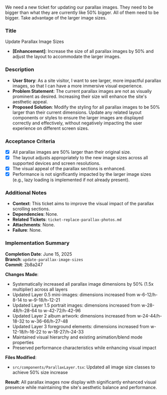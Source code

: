 We need a new ticket for updating our parallax images. They need to be bigger than what they are currently like 50% bigger. All of them need to be bigger. Take advantage of the larger image sizes.

### Title

Update Parallax Image Sizes

- **[Enhancement]**: Increase the size of all parallax images by 50% and adjust the layout to accommodate the larger images.

### Description

- **User Story**: As a site visitor, I want to see larger, more impactful parallax images, so that I can have a more immersive visual experience.
- **Problem Statement**: The current parallax images are not as visually prominent as desired. Increasing their size will enhance the site's aesthetic appeal.
- **Proposed Solution**: Modify the styling for all parallax images to be 50% larger than their current dimensions. Update any related layout components or styles to ensure the larger images are displayed correctly and effectively, without negatively impacting the user experience on different screen sizes.

### Acceptance Criteria

- [x] All parallax images are 50% larger than their original size.
- [x] The layout adjusts appropriately to the new image sizes across all supported devices and screen resolutions.
- [x] The visual appeal of the parallax sections is enhanced.
- [x] Performance is not significantly impacted by the larger image sizes (e.g., lazy loading is implemented if not already present).

### Additional Notes

- **Context**: This ticket aims to improve the visual impact of the parallax scrolling sections.
- **Dependencies**: None.
- **Related Tickets**: `ticket-replace-parallax-photos.md`
- **Attachments**: None.
- **Failure**: None.

### Implementation Summary

**Completion Date**: June 15, 2025  
**Branch**: `update-parallax-image-sizes`  
**Commit**: 2b8a247

**Changes Made**:

- Systematically increased all parallax image dimensions by 50% (1.5x multiplier) across all layers
- Updated Layer 0.5 mini-images: dimensions increased from w-6-12/h-8-14 to w-9-18/h-12-21
- Updated Layer 1.5 portrait images: dimensions increased from w-28-48/h-28-64 to w-42-72/h-42-96
- Updated Layer 2 album artwork: dimensions increased from w-24-44/h-18-32 to w-36-66/h-27-48
- Updated Layer 3 foreground elements: dimensions increased from w-12-18/h-16-22 to w-18-27/h-24-33
- Maintained visual hierarchy and existing animation/blend mode properties
- Preserved performance characteristics while enhancing visual impact

**Files Modified**:

- `src/components/ParallaxLayer.tsx`: Updated all image size classes to achieve 50% size increase

**Result**: All parallax images now display with significantly enhanced visual presence while maintaining the site's aesthetic balance and performance.
